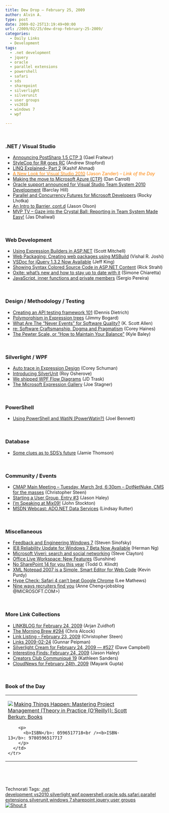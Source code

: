 ```yaml
---
title: Dew Drop – February 25, 2009
author: Alvin A.
type: post
date: 2009-02-25T13:19:49+00:00
url: /2009/02/25/dew-drop-february-25-2009/
categories:
  - Daily Links
  - Development
tags:
  - .net development
  - jquery
  - oracle
  - parallel extensions
  - powershell
  - safari
  - sds
  - sharepoint
  - silverlight
  - silverunit
  - user groups
  - vs2010
  - windows 7
  - wpf

---
```

&#160;

### .NET / Visual Studio

  * [Announcing PostSharp 1.5 CTP 3][1] (Gael Fraiteur)
  * [StyleCop for R# goes RC][2] (Andrew Stopford)
  * [LINQ Explained– Part 2][3] (Kashif Ahmad)
  * [<font color="#ff8000">A New Look for Visual Studio 2010</font>][4] <font color="#ff8000">(Jason Zander)<em> – Link of the Day</em></font>
  * [Making the move to Microsoft Azure (CTP)][5] (Dan Carroll)
  * [Oracle support announced for Visual Studio Team System 2010 Development][6] (Barclay Hill)
  * [Parallel and Concurrency Futures for Microsoft Developers][7] (Rocky Lhotka)
  * [An Intro to Barrier, cont.d][8] (Jason Olson)
  * [MVP TV &#8211; Gaze into the Crystal Ball: Reporting in Team System Made Easy!][9] (Jas Dhaliwal)

&#160;

### Web Development

  * [Using Expression Builders in ASP.NET][10] (Scott Mitchell)
  * [Web Packaging: Creating web packages using MSBuild][11] (Vishal R. Joshi)
  * [VSDoc for jQuery 1.3.2 Now Available][12] (Jeff King)
  * [Showing Syntax Colored Source Code in ASP.NET Content][13] (Rick Strahl)
  * [Oxite: what’s new and how to stay up to date with it][14] (Simone Chiaretta)
  * [JavaScript, inner functions and private members][15] (Sergio Pereira)

&#160;

### Design / Methodology / Testing

  * [Creating an API testing framework 101][16] (Dennis Dietrich)
  * [Polymorphism in Expression trees][17] (Jimmy Bogard)
  * [What Are The “Never Events” for Software Quality?][18] (K. Scott Allen)
  * [re: Software Craftsmanship, Dogma and Pragmatism][19] (Corey Haines)
  * [The Pewter Scale, or “How to Maintain Your Balance”][20] (Kyle Baley)

&#160;

### Silverlight / WPF

  * [Auto trace in Expression Design][21] (Corey Schuman)
  * [Introducing SilverUnit][22] (Roy Osherove)
  * [We shipped WPF Flow Diagrams][23] (JD Trask)
  * [The Microsoft Expression Gallery][24] (Joe Stagner)

&#160;

### PowerShell

  * [Using PowerShell and WatiN (PowerWatin?)][25] (Joel Bennett)

&#160;

### Database

  * [Some clues as to SDS’s future][26] (Jamie Thomson)

&#160;

### Community / Events

  * [CMAP Main Meeting &#8211; Tuesday, March 3rd, 6:30pm &#8211; DotNetNuke, CMS for the masses][27] (Christopher Steen)
  * [Starting a User Group, Entry #3][28] (Jason Haley)
  * [I’m Speaking at Mix09!][29] (John Stockton)
  * [MSDN Webcast: ADO.NET Data Services][30] (Lindsay Rutter)

&#160;

### Miscellaneous

  * [Feedback and Engineering Windows 7][31] (Steven Sinofsky)
  * [IE8 Reliability Update for Windows 7 Beta Now Available][32] (Herman Ng)
  * [Microsoft Viveri: search and social networking][33] (Steve Clayton)
  * [Office Live Workspace: New Features][34] (Sunshine)
  * [No SharePoint 14 for you this year][35] (Todd O. Klindt)
  * [XML Notepad 2007 is a Simple, Smart Editor for Web Code][36] (Kevin Purdy)
  * [Hype Check: Safari 4 can&#8217;t beat Google Chrome][37] (Lee Mathews)
  * [Nine ways recruiters find you][38] (Anne Cheng<jobsblog @MICROSOFT.COM>)

&#160;

### More Link Collections

  * [LINKBLOG for February 24, 2009][39] (Arjan Zuidhof)
  * [The Morning Brew #294][40] (Chris Alcock)
  * [Link Listing &#8211; February 23, 2009][41] (Christopher Steen)
  * [Links 2009-02-24][42] (Gunnar Peipman)
  * [Silverlight Cream for February 24, 2009 &#8212; #527][43] (Dave Campbell)
  * [Interesting Finds: February 24, 2009][44] (Jason Haley)
  * [Creators Club Communiqué 19][45] (Kathleen Sanders)
  * [CloudNews for February 24th, 2009][46] (Mayank Gupta)

&#160;

### Book of the Day

<div style="padding-bottom: 0px; margin: 0px; padding-left: 0px; padding-right: 0px; display: inline; float: none; padding-top: 0px" id="scid:7dc1bd33-94bd-46fd-a20b-0131235bcd47:b9324f5b-a099-4406-a176-32b4b58a0d01" class="wlWriterSmartContent">
  <table cellspacing="0" cellpadding="2" width="400" border="0" unselectable="on">
    <tr>
      <td valign="top" width="400">
        <p>
          <a title="Making Things Happen: Mastering Project Management (Theory in Practice (O'Reilly)): Scott Berkun: Books" href="http://www.amazon.com/exec/obidos/ASIN/0596517718/alvinashcraft-20"><img data-recalc-dims="1" decoding="async" src="https://i0.wp.com/images.amazon.com/images/P/0596517718.01.MZZZZZZZ.jpg?w=660" border="0" align="left" style="float:left" />Making Things Happen: Mastering Project Management (Theory in Practice (O&#8217;Reilly)): Scott Berkun: Books</a>
        </p>
        
        <p>
          <b>ISBN</b>: 0596517718<br /><b>ISBN-13</b>: 9780596517717
        </p>
      </td>
    </tr>
  </table>
</div>

&#160;

<div style="padding-bottom: 0px; margin: 0px; padding-left: 0px; padding-right: 0px; display: inline; float: none; padding-top: 0px" id="scid:C16BAC14-9A3D-4c50-9394-FBFEF7A93539:4ca72f8f-7342-4913-8870-3dd374efe43c" class="wlWriterSmartContent">
  <!--dotnetkickit-->
</div>

&#160;

<div style="padding-bottom: 0px; margin: 0px; padding-left: 0px; padding-right: 0px; display: inline; float: none; padding-top: 0px" id="scid:0767317B-992E-4b12-91E0-4F059A8CECA8:690e4dc9-c3ae-4485-9086-64505f477e17" class="wlWriterSmartContent">
  Technorati Tags: <a href="http://technorati.com/tags/.net+development" rel="tag">.net development</a>,<a href="http://technorati.com/tags/vs2010" rel="tag">vs2010</a>,<a href="http://technorati.com/tags/silverlight" rel="tag">silverlight</a>,<a href="http://technorati.com/tags/wpf" rel="tag">wpf</a>,<a href="http://technorati.com/tags/powershell" rel="tag">powershell</a>,<a href="http://technorati.com/tags/oracle" rel="tag">oracle</a>,<a href="http://technorati.com/tags/sds" rel="tag">sds</a>,<a href="http://technorati.com/tags/safari" rel="tag">safari</a>,<a href="http://technorati.com/tags/parallel+extensions" rel="tag">parallel extensions</a>,<a href="http://technorati.com/tags/silverunit" rel="tag">silverunit</a>,<a href="http://technorati.com/tags/windows+7" rel="tag">windows 7</a>,<a href="http://technorati.com/tags/sharepoint" rel="tag">sharepoint</a>,<a href="http://technorati.com/tags/jquery" rel="tag">jquery</a>,<a href="http://technorati.com/tags/user+groups" rel="tag">user groups</a>
</div>

<div class="wlWriterHeaderFooter" style="margin:0px; padding:0px 0px 0px 0px;">
  <div class="shoutIt">
    <a rev="vote-for" href="http://dotnetshoutout.com/Submit?url=http%3a%2f%2fwww.alvinashcraft.com%2f2009%2f02%2f25%2fdew-drop-february-25-2009%2f&title=Dew+Drop+-+February+25%2c+2009"><img decoding="async" alt="Shout it" src="http://dotnetshoutout.com/image.axd?url=https://morningdew-bpc6g3a0fgaxdxcu.eastus2-01.azurewebsites.net/2009/02/25/dew-drop-february-25-2009/" style="border:0px" /></a>
  </div>
</div>

 [1]: http://www.postsharp.org/blog/announcing-postsharp-1.5-ctp-3
 [2]: http://weblogs.asp.net/astopford/archive/2009/02/24/stylecop-for-r-goes-rc.aspx
 [3]: http://dotnetpost.blogspot.com/2008/12/linq-explained-part-2.html
 [4]: http://blogs.msdn.com/jasonz/archive/2009/02/20/a-new-look-for-visual-studio-2010.aspx
 [5]: http://rdaarchitecture.blogspot.com/2009/02/making-move-to-microsoft-azure-ctp.html
 [6]: http://blogs.msdn.com/vstsdb/archive/2009/02/24/oracle-support-announced-for-visual-studio-team-system-2010-development.aspx
 [7]: http://www.devx.com/SpecialReports/Article/40965?trk=DXRSS_DOTNET
 [8]: http://feedproxy.google.com/~r/ManagedWorld/~3/q2ov6CKyaFs/an-intro-to-barrier-cont.d.aspx
 [9]: http://blogs.msdn.com/mvpawardprogram/archive/2009/02/24/mvp-tv-gaze-into-the-crystal-ball-reporting-in-team-system-made-easy.aspx
 [10]: http://aspnet.4guysfromrolla.com/articles/022509-1.aspx
 [11]: http://blogs.msdn.com/webdevtools/archive/2009/02/24/web-packaging-creating-web-packages-using-msbuild.aspx
 [12]: http://blogs.msdn.com/webdevtools/archive/2009/02/24/vsdoc-for-jquery-1-3-2-now-available.aspx
 [13]: http://feedproxy.google.com/~r/RickStrahl/~3/vo9B1j9dHoA/637992.aspx
 [14]: http://feeds.dzone.com/~r/zones/dotnet/~3/MfQ8TZhSjQQ/oxite-whats-new-and-how-stay
 [15]: http://feeds.feedburner.com/~r/Devlicious/~3/546462948/javascript-inner-functions-and-private-members.aspx
 [16]: http://blogs.msdn.com/ddietric/archive/2009/02/24/creating-an-api-testing-framework-101.aspx
 [17]: http://feedproxy.google.com/~r/LosTechies/~3/DHjpfnnLyC0/polymorphism-in-expression-trees.aspx
 [18]: http://odetocode.com/Blogs/scott/archive/2009/02/25/12584.aspx?GroupID=2
 [19]: http://programmingtour.blogspot.com/2009/02/re-software-craftsmanship-dogma-and.html
 [20]: http://feeds.feedburner.com/~r/CodeBetter/~3/546618688/the-pewter-scale-or-how-to-maintain-your-balance.aspx
 [21]: http://www.85turns.com/2009/02/24/auto-trace-in-expression-design/
 [22]: http://feedproxy.google.com/~r/Iserializable/~3/UlGqacatIxY/introducing-silverunit.aspx
 [23]: http://feedproxy.google.com/~r/JDBlog/~3/4F332uXUg3Q/
 [24]: http://www.misfitgeek.com/2009/02/24/TheMicrosoftExpressionGallery.aspx
 [25]: http://huddledmasses.org/using-powershell-and-watin-powerwatin/
 [26]: http://blogs.conchango.com/jamiethomson/archive/2009/02/24/some-clues-as-to-sds-s-future.aspx
 [27]: http://www.dotnetjunkies.com/WebLog/csteen/archive/2009/02/25/581066.aspx
 [28]: http://jasonhaley.com/blog/archive/2009/02/24/142940.aspx
 [29]: http://riathoughts.com/blog/i-rsquo-m-speaking-at-mix09/
 [30]: http://blogs.msdn.com/lindsay/archive/2009/02/24/msdn-webcast-ado-net-data-services.aspx
 [31]: http://blogs.msdn.com/e7/archive/2009/02/25/feedback-and-engineering-windows-7.aspx
 [32]: http://blogs.msdn.com/ie/archive/2009/02/24/IE8-Reliability-Update-for-Windows-7-Beta-Now-Available.aspx
 [33]: http://blogs.msdn.com/stevecla01/archive/2009/02/25/microsoft-viveri-search-and-social-networking.aspx
 [34]: http://feedproxy.google.com/~r/liveside/~3/Qsu9A2THeJY/office-live-workspace-new-features.aspx?GroupID=2
 [35]: http://feeds.feedburner.com/~r/sharepointmvpblogs/~3/546706479/ViewPost.aspx
 [36]: http://feeds.gawker.com/~r/lifehacker/full/~3/UZOFgzF4FbQ/xml-notepad-2007-is-a-simple-smart-editor-for-web-code
 [37]: http://www.downloadsquad.com/2009/02/25/check-those-numbers-chrome-beats-safari-4-but-does-it-matter/
 [38]: http://microsoftjobsblog.com/blog/ways-recruiters-find-you/
 [39]: http://www.arjansworld.com/2009/02/24/linkblog-for-february-24-2009/
 [40]: http://feedproxy.google.com/~r/ReflectivePerspective/~3/HhOs8X6faCY/
 [41]: http://www.dotnetjunkies.com/WebLog/csteen/archive/2009/02/24/580567.aspx
 [42]: http://feedproxy.google.com/~r/gunnarpeipman/~3/bqk_hU4PgfQ/links-2009-02-24.aspx
 [43]: http://geekswithblogs.net/WynApseTechnicalMusings/archive/2009/02/24/129652.aspx
 [44]: http://jasonhaley.com/blog/archive/2009/02/24/142939.aspx
 [45]: http://blogs.msdn.com/xna/archive/2009/02/24/creators-club-communiqu-19.aspx
 [46]: http://feedproxy.google.com/~r/CloudAve/~3/fFErIBHz8hQ/cloudnews-for-february-24th-2009